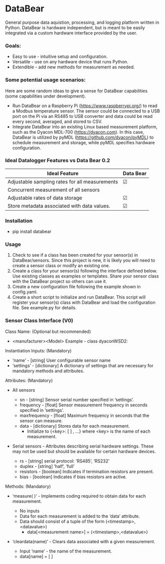 # DataBear
General purpose data aquistion, processing, and logging platform written in Python.
DataBear is hardware independent, but is meant to be easily integrated via a custom
hardware interface provided by the user.

### Goals:
* Easy to use - intuitive setup and configuration.
* Versatile - use on any hardware device that runs Python.
* Extendible - add new methods for measurement as needed.

### Some potential usage scenarios:
Here are some random ideas to give a sense for DataBear capabilities (some capabilities under development).
* Run DataBear on a Raspberry Pi (https://www.raspberrypi.org/) to read a Modbus temperature sensor.  The sensor could be connected to a USB port on the Pi via an RS485 to USB converter and data could be read every second, averaged, and stored to CSV.
* Integrate DataBear into an existing Linux based measurement platform, such as the Dyacon MDL-700 (https://dyacon.com). In this case, DataBear is utilized by pyMDL (https://github.com/dyacon/pyMDL) to schedule measurement and storage, while pyMDL specifies hardware configuration.

### Ideal Datalogger Features vs Data Bear 0.2
| Ideal Feature                                  | Data Bear       |
| -------------                                  | ---------       |
| Adjustable sampling rates for all measurements | &#9745;         |
| Concurrent measurement of all sensors          |                 |
| Adjustable rates of data storage               | &#9745;         |
| Store metadata associated with data values.    | &#9745;         |

### Installation
* pip install databear

### Usage
1. Check to see if a class has been created for your sensor(s) 
 in DataBear/sensors. Since this project is new, it is likely you 
 will need to create a sensor class or modify an existing one.
2. Create a class for your sensor(s) following the interface defined below.
Use existing classes as examples or templates. Share your sensor class
with the DataBear project so others can use it.
3. Create a new configuration file following the example shown in config.yaml.
4. Create a short script to initialize and run DataBear. This script will 
register your sensor(s) class with DataBear and load the configuration file.
See example.py for details. 

### Sensor Class Interface (V0)
Class Name: (Optional but recommended)
* \<manufacturer>\<Model>	Example - class dyaconWSD2:

Instantiation Inputs: (Mandatory)
* ‘name’ - [string] User configurable sensor name
* ‘settings’ - [dictionary] A dictionary of settings that are necessary for mandatory methods and attributes. 

Attributes: (Mandatory)
* All sensors
    * sn - [string] Sensor serial number specified in ‘settings’.
    * frequency - [float] Sensor measurement frequency in seconds specified     in ‘settings’.
    * maxfrequency - [float] Maximum frequency in seconds that the sensor can   measure. 
    * data - [dictionary] Stores data for each measurement.
        * Initialize to {\<key>: [ ] , ...} where \<key> is the name of each measurement.  

* Serial sensors - Attributes describing serial hardware settings. These may not be used but should be available for certain hardware devices.
    * rs - [string] serial protocol: ‘RS485’, ‘RS232’
    * duplex - [string] ‘half’, ‘full’
    * resistors - [boolean] Indicates if termination resistors are present.
    * bias - [boolean] Indicates if bias resistors are active. 

Methods: (Mandatory)
* ‘measure( )’ - Implements coding required to obtain data for each measurement.
    * No inputs
    * Data for each measurement is added to the ‘data’ attribute.
    * Data should consist of a tuple of the form (\<timestamp>,\<datavalue>)
        * data[\<measurement name>] = (\<timestamp>,\<datavalue>)

* ‘cleardata(name)’ - Clears data associated with a given measurement.
    * Input ‘name’ - the name of the measurement.
    * data[name] = [ ]